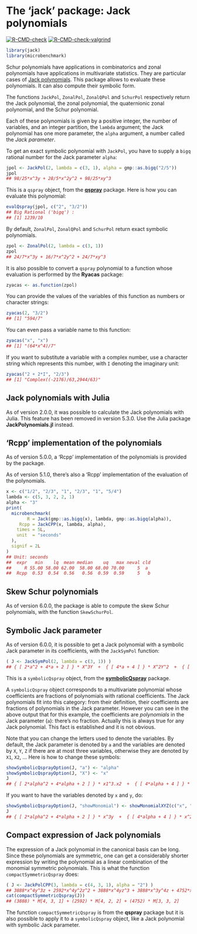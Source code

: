 The ‘jack’ package: Jack polynomials
================

<!-- badges: start -->

[![R-CMD-check](https://github.com/stla/jackR/actions/workflows/R-CMD-check.yaml/badge.svg)](https://github.com/stla/jackR/actions/workflows/R-CMD-check.yaml)
[![R-CMD-check-valgrind](https://github.com/stla/jackR/actions/workflows/R-CMD-check-valgrind.yaml/badge.svg)](https://github.com/stla/jackR/actions/workflows/R-CMD-check-valgrind.yaml)
<!-- badges: end -->

``` r
library(jack)
library(microbenchmark)
```

Schur polynomials have applications in combinatorics and zonal
polynomials have applications in multivariate statistics. They are
particular cases of [Jack
polynomials](https://en.wikipedia.org/wiki/Jack_function). This package
allows to evaluate these polynomials. It can also compute their symbolic
form.

The functions `JackPol`, `ZonalPol`, `ZonalQPol` and `SchurPol`
respectively return the Jack polynomial, the zonal polynomial, the
quaternionic zonal polynomial, and the Schur polynomial.

Each of these polynomials is given by a positive integer, the number of
variables, and an integer partition, the `lambda` argument; the Jack
polynomial has one more parameter, the `alpha` argument, a number called
the *Jack parameter*.

To get an exact symbolic polynomial with `JackPol`, you have to supply a
`bigq` rational number for the Jack parameter `alpha`:

``` r
jpol <- JackPol(2, lambda = c(3, 1), alpha = gmp::as.bigq("2/5"))
jpol
## 98/25*x^3y + 28/5*x^2y^2 + 98/25*xy^3
```

This is a `qspray` object, from the
[**qspray**](https://github.com/stla/qspray) package. Here is how you
can evaluate this polynomial:

``` r
evalQspray(jpol, c("2", "3/2"))
## Big Rational ('bigq') :
## [1] 1239/10
```

By default, `ZonalPol`, `ZonalQPol` and `SchurPol` return exact symbolic
polynomials.

``` r
zpol <- ZonalPol(2, lambda = c(3, 1))
zpol
## 24/7*x^3y + 16/7*x^2y^2 + 24/7*xy^3
```

It is also possible to convert a `qspray` polynomial to a function whose
evaluation is performed by the **Ryacas** package:

``` r
zyacas <- as.function(zpol)
```

You can provide the values of the variables of this function as numbers
or character strings:

``` r
zyacas(2, "3/2")
## [1] "594/7"
```

You can even pass a variable name to this function:

``` r
zyacas("x", "x")
## [1] "(64*x^4)/7"
```

If you want to substitute a variable with a complex number, use a
character string which represents this number, with `I` denoting the
imaginary unit:

``` r
zyacas("2 + 2*I", "2/3")
## [1] "Complex((-2176)/63,2944/63)"
```

## Jack polynomials with Julia

As of version 2.0.0, it was possible to calculate the Jack polynomials
with Julia. This feature has been removed in version 5.3.0. Use the
Julia package **JackPolynomials.jl** instead.

## ‘Rcpp’ implementation of the polynomials

As of version 5.0.0, a ‘Rcpp’ implementation of the polynomials is
provided by the package.

As of version 5.1.0, there’s also a ‘Rcpp’ implementation of the
evaluation of the polynomials.

``` r
x <- c("1/2", "2/3", "1", "2/3", "1", "5/4")
lambda <- c(5, 3, 2, 2, 1)
alpha <- "3"
print(
  microbenchmark(
        R = Jack(gmp::as.bigq(x), lambda, gmp::as.bigq(alpha)),
     Rcpp = JackCPP(x, lambda, alpha),
    times = 5L,
    unit  = "seconds"
  ),
  signif = 2L
)
## Unit: seconds
##  expr   min    lq  mean median    uq   max neval cld
##     R 55.00 58.00 62.00  58.00 68.00 70.00     5  a 
##  Rcpp  0.53  0.54  0.56   0.56  0.59  0.59     5   b
```

## Skew Schur polynomials

As of version 6.0.0, the package is able to compute the skew Schur
polynomials, with the function `SkewSchurPol`.

## Symbolic Jack parameter

As of version 6.0.0, it is possible to get a Jack polynomial with a
symbolic Jack parameter in its coefficients, with the `JackSymPol`
function:

``` r
( J <- JackSymPol(2, lambda = c(3, 1)) )
## { [ 2*a^2 + 4*a + 2 ] } * X^3Y  +  { [ 4*a + 4 ] } * X^2Y^2  +  { [ 2*a^2 + 4*a + 2 ] } * XY^3
```

This is a `symbolicQspray` object, from the
[**symbolicQspray**](https://github.com/stla/symbolicQspray) package.

A `symbolicQspray` object corresponds to a multivariate polynomial whose
coefficients are fractions of polynomials with rational coefficients.
The Jack polynomials fit into this category: from their definition,
their coefficients are fractions of polynomials in the Jack parameter.
However you can see in the above output that for this example, the
coefficients are *polynomials* in the Jack parameter (`a`): there’s no
fraction. Actually this is always true for any Jack polynomial. This
fact is established and it is not obvious.

Note that you can change the letters used to denote the variables. By
default, the Jack parameter is denoted by `a` and the variables are
denoted by `X`, `Y`, `Z` if there are at most three variables, otherwise
they are denoted by `X1`, `X2`, … Here is how to change these symbols:

``` r
showSymbolicQsprayOption(J, "a") <- "alpha"
showSymbolicQsprayOption(J, "X") <- "x"
J
## { [ 2*alpha^2 + 4*alpha + 2 ] } * x1^3.x2  +  { [ 4*alpha + 4 ] } * x1^2.x2^2  +  { [ 2*alpha^2 + 4*alpha + 2 ] } * x1.x2^3
```

If you want to have the variables denoted by `x` and `y`, do:

``` r
showSymbolicQsprayOption(J, "showMonomial") <- showMonomialXYZ(c("x", "y"))
J
## { [ 2*alpha^2 + 4*alpha + 2 ] } * x^3y  +  { [ 4*alpha + 4 ] } * x^2y^2  +  { [ 2*alpha^2 + 4*alpha + 2 ] } * xy^3
```

## Compact expression of Jack polynomials

The expression of a Jack polynomial in the canonical basis can be long.
Since these polynomials are symmetric, one can get a considerably
shorter expression by writing the polynomial as a linear combination of
the monomial symmetric polynomials. This is what the function
`compactSymmetricQspray` does:

``` r
( J <- JackPolCPP(3, lambda = c(4, 3, 1), alpha = "2") )
## 3888*x^4y^3z + 2592*x^4y^2z^2 + 3888*x^4yz^3 + 3888*x^3y^4z + 4752*x^3y^3z^2 + 4752*x^3y^2z^3 + 3888*x^3yz^4 + 2592*x^2y^4z^2 + 4752*x^2y^3z^3 + 2592*x^2y^2z^4 + 3888*xy^4z^3 + 3888*xy^3z^4
cat(compactSymmetricQspray(J))
## (3888) * M[4, 3, 1] + (2592) * M[4, 2, 2] + (4752) * M[3, 3, 2]
```

The function `compactSymmetricQspray` is from the **qspray** package but
it is also possible to apply it to a `symbolicQspray` object, like a
Jack polynomial with symbolic Jack parameter.
